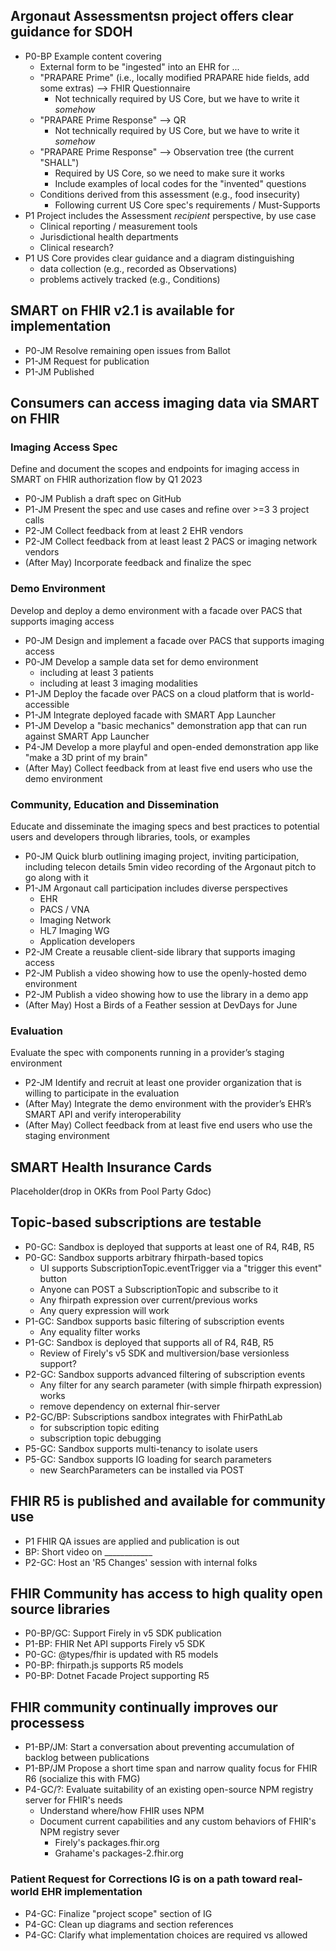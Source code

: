 ## Argonaut Assessmentsn project offers clear guidance for SDOH

* P0-BP Example content covering
    * External form to be "ingested" into an EHR for ...
    * "PRAPARE Prime" (i.e., locally modified PRAPARE hide fields, add some extras) --> FHIR Questionnaire
        * Not technically required by US Core, but we have to write it *somehow*
    * "PRAPARE Prime Response" --> QR 
        * Not technically required by US Core, but we have to write it *somehow*
    * "PRAPARE Prime Response" --> Observation tree (the current "SHALL")
        * Required by US Core, so we need to make sure it works
        * Include examples of local codes for the "invented" questions
    * Conditions derived from this assessment (e.g., food insecurity)
        * Following current US Core spec's requirements / Must-Supports
* P1 Project includes the Assessment *recipient* perspective, by use case
    * Clinical reporting / measurement tools
    * Jurisdictional health departments
    * Clinical research?
* P1 US Core provides clear guidance and a diagram distinguishing
    * data collection (e.g., recorded as Observations)
    * problems actively tracked (e.g., Conditions)

## SMART on FHIR v2.1 is available for implementation
* P0-JM Resolve remaining open issues from Ballot
* P1-JM Request for publication
* P1-JM Published

## Consumers can access imaging data via SMART on FHIR

### Imaging Access Spec
Define and document the scopes and endpoints for imaging access in SMART on FHIR authorization flow by Q1 2023

* P0-JM Publish a draft spec on GitHub
* P1-JM Present the spec and use cases and refine over >=3 3 project calls
* P2-JM Collect feedback from at least 2 EHR vendors
* P2-JM Collect feedback from at least least 2 PACS or imaging network vendors
* (After May) Incorporate feedback and finalize the spec

### Demo Environment
Develop and deploy a demo environment with a facade over PACS that supports imaging access

* P0-JM Design and implement a facade over PACS that supports imaging access
* P0-JM Develop a sample data set for demo environment
  *  including at least 3 patients
  *  including at least 3 imaging modalities
* P1-JM Deploy the facade over PACS on a cloud platform that is world-accessible
* P1-JM Integrate deployed facade with SMART App Launcher
* P1-JM Develop a "basic mechanics" demonstration app that can run against SMART App Launcher
* P4-JM Develop a more playful and open-ended demonstration app like "make a 3D print of my brain"
* (After May) Collect feedback from at least five end users who use the demo environment

### Community, Education and Dissemination

Educate and disseminate the imaging specs and best practices to potential users and developers through libraries, tools, or examples

* P0-JM Quick blurb outlining imaging project, inviting participation, including telecon details
     5min video recording of the Argonaut pitch to go along with it
* P1-JM Argonaut call participation includes diverse perspectives
    * EHR
    * PACS / VNA
    * Imaging Network
    * HL7 Imaging WG
    * Application developers
* P2-JM Create a reusable client-side library that supports imaging access
* P2-JM Publish a video showing how to use the openly-hosted demo environment
* P2-JM Publish a video showing how to use the library in a demo app
* (After May) Host a Birds of a Feather session at DevDays for June


### Evaluation

Evaluate the spec with components running in a provider’s staging environment 

* P2-JM Identify and recruit at least one provider organization that is willing to participate in the evaluation
* (After May) Integrate the demo environment with the provider’s EHR’s SMART API and verify interoperability
* (After May) Collect feedback from at least five end users who use the staging environment

## SMART Health Insurance Cards
Placeholder(drop in OKRs from Pool Party Gdoc)

## Topic-based subscriptions are testable

* P0-GC: Sandbox is deployed that supports at least one of R4, R4B, R5
* P0-GC: Sandbox supports arbitrary fhirpath-based topics
  * UI supports SubscriptionTopic.eventTrigger via a "trigger this event" button 
  * Anyone can POST a SubscriptionTopic and subscribe to it
  * Any fhirpath expression over current/previous works
  * Any query expression will work
* P1-GC: Sandbox supports basic filtering of subscription events
  * Any equality filter works
* P1-GC: Sandbox is deployed that supports all of R4, R4B, R5
    * Review of Firely's v5 SDK and multiversion/base versionless support?
* P2-GC: Sandbox supports advanced filtering of subscription events
  * Any filter for any search parameter (with simple fhirpath expression) works
  * remove dependency on external fhir-server
* P2-GC/BP: Subscriptions sandbox integrates with FhirPathLab
    * for subscription topic editing
    * subscription topic debugging
* P5-GC: Sandbox supports multi-tenancy to isolate users
* P5-GC: Sandbox supports IG loading for search parameters
  * new SearchParameters can be installed via POST 
  
## FHIR R5 is published and available for community use
* P1 FHIR QA issues are applied and publication is out
* BP: Short video on ____________
* P2-GC: Host an 'R5 Changes' session with internal folks

## FHIR Community has access to high quality open source libraries
* P0-BP/GC: Support Firely in v5 SDK publication
* P1-BP: FHIR Net API supports Firely v5 SDK 
* P0-GC: @types/fhir is updated with R5 models
* P0-BP: fhirpath.js supports R5 models
* P0-BP: Dotnet Facade Project supporting R5

## FHIR community continually improves our processess

* P1-BP/JM: Start a conversation about preventing accumulation of backlog between publications
* P1-BP/JM Propose a short time span and narrow quality focus for FHIR R6 (socialize this with FMG)
* P4-GC/?: Evaluate suitability of an existing open-source NPM registry server for FHIR's needs
  * Understand where/how FHIR uses NPM
  * Document current capabilities and any custom behaviors of FHIR's NPM registry sever
      * Firely's packages.fhir.org
      * Grahame's packages-2.fhir.org

### Patient Request for Corrections IG is on a path toward real-world EHR implementation
* P4-GC: Finalize "project scope" section of IG
* P4-GC: Clean up diagrams and section references
* P4-GC: Clarify what implementation choices are required vs allowed
